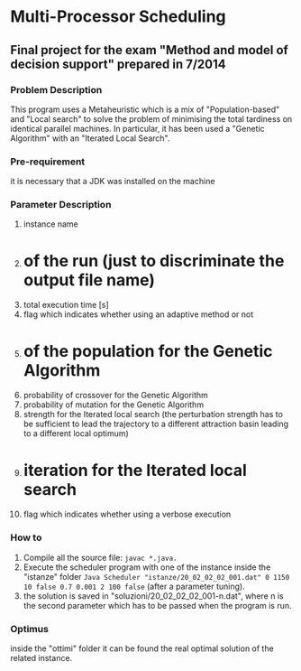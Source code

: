 # Multi-Processor Scheduling
## Final project for the exam "Method and model of decision support" prepared in 7/2014

### Problem Description
This program uses a Metaheuristic which is a mix of "Population-based" and "Local search" to solve the problem of minimising the total tardiness on identical parallel machines. In particular, it has been used a "Genetic Algorithm" with an "Iterated Local Search".

### Pre-requirement
it is necessary that a JDK was installed on the machine

### Parameter Description
1. instance name
2. # of the run (just to discriminate the output file name)
3. total execution time [s]
4. flag which indicates whether using an adaptive method or not
5. # of the population for the Genetic Algorithm
6. probability of crossover for the Genetic Algorithm
7. probability of mutation for the Genetic Algorithm
8. strength for the Iterated local search (the perturbation strength has to be sufficient to lead the trajectory to a different attraction basin leading to a different local optimum)
9. # iteration for the Iterated local search
10. flag which indicates whether using a verbose execution

### How to
1. Compile all the source file: `javac *.java.`
2. Execute the scheduler program with one of the instance inside the "istanze" folder `Java Scheduler "istanze/20_02_02_02_001.dat" 0 1150 10 false 0.7 0.001 2 100 false` (after a parameter tuning).
3. the solution is saved in "soluzioni/20_02_02_02_001-n.dat", where n is the second parameter which has to be passed when the program is run.

### Optimus 
inside the "ottimi" folder it can be found the real optimal solution of the related instance.
